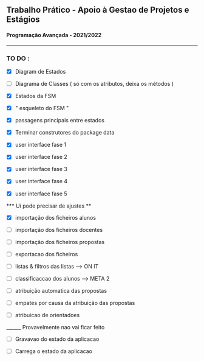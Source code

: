 ## Trabalho Prático - Apoio à Gestao de Projetos e Estágios 
#### Programação Avançada - 2021/2022


---
### TO DO : 


- [x] Diagram de Estados

- [ ] Diagrama de Classes ( só com os atributos, deixa os métodos ) 

- [x] Estados da FSM 

- [x] " esqueleto do FSM "

- [x] passagens principais entre estados

- [x] Terminar construtores do package data 

- [x] user interface fase 1 

- [x] user interface fase 2

- [x] user interface fase 3

- [x] user interface fase 4

- [x] user interface fase 5

*** Ui pode precisar de ajustes ** 

- [x] importação dos ficheiros alunos
- [ ]  importação dos ficheiros docentes
- [ ]  importação dos ficheiros propostas

- [ ] exportacao dos ficheiros 

- [ ] listas & filtros das listas  --> ON IT

- [ ] classificaccao dos alunos  --> META 2

- [ ] atribuição automatica das propostas 

- [ ] empates por causa da atribuição das propostas 

- [ ] atribuicao de orientadoes 

______ Provavelmente nao vai ficar feito 

- [ ] Gravavao do estado da aplicacao

- [ ] Carrega o estado da aplicacao 









